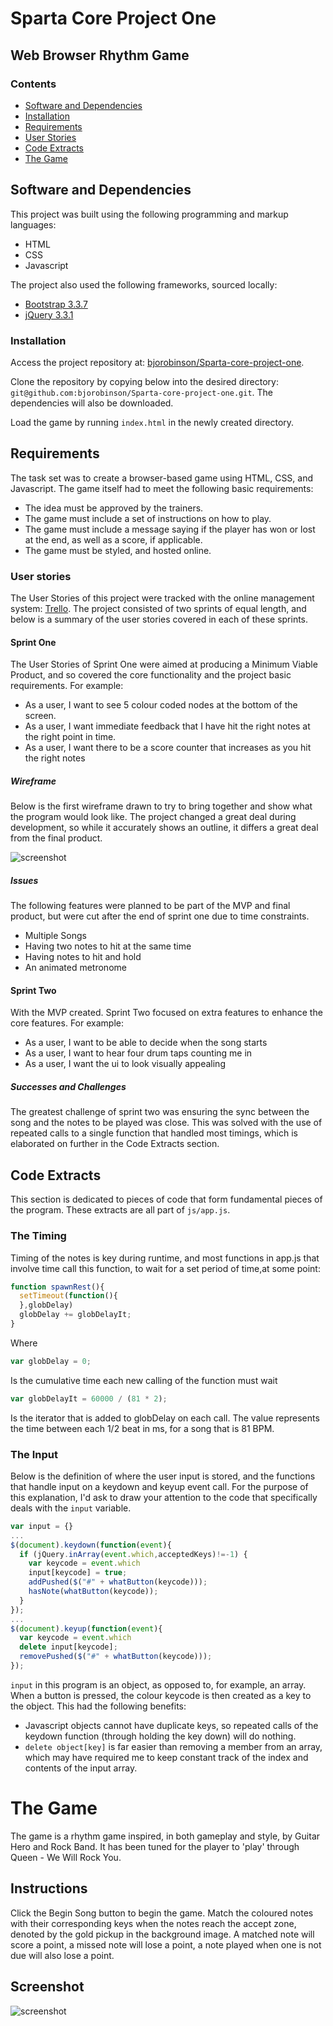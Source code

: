 # Sparta Core Project One

## Web Browser Rhythm Game

### Contents

* [Software and Dependencies](#software-and-dependencies)
* [Installation](#installation)
* [Requirements](#requirements)
* [User Stories](#user-stories)
* [Code Extracts](#code-extracts)
* [The Game](#the-game)

## Software and Dependencies

This project was built using the following programming and markup languages:

* HTML
* CSS
* Javascript

The project also used the following frameworks, sourced locally:
* [Bootstrap 3.3.7](https://getbootstrap.com/docs/3.3/)
* [jQuery 3.3.1](https://jquery.com/)

### Installation

Access the project repository at: [bjorobinson/Sparta-core-project-one](https://github.com/bjorobinson/Sparta-core-project-one).

Clone the repository by copying below into the desired directory:
`git@github.com:bjorobinson/Sparta-core-project-one.git`. The dependencies will also be downloaded.

Load the game by running `index.html` in the newly created directory.

## Requirements

The task set was to create a browser-based game using HTML, CSS, and Javascript. The game itself had to meet the following basic requirements:

* The idea must be approved by the trainers.
* The game must include a set of instructions on how to play.
* The game must include a message saying if the player has won or lost at the end, as well as a score, if applicable.
* The game must be styled, and hosted online.

### User stories

The User Stories of this project were tracked with the online management system: [Trello](https://trello.com/). The project consisted of two sprints of equal length, and below is a summary of the user stories covered in each of these sprints.

#### Sprint One

The User Stories of Sprint One were aimed at producing a Minimum Viable Product, and so covered the core functionality and the project basic requirements. For example:

* As a user, I want to see 5 colour coded nodes at the bottom of the screen.
* As a user, I want immediate feedback that I have hit the right notes at the right point in time.
* As a user, I want there to be a score counter that increases as you hit the right notes

##### Wireframe

Below is the first wireframe drawn to try to bring together and show what the program would look like. The project changed a great deal during development, so while it accurately shows an outline, it differs a great deal from the final product.

![screenshot](./images/initial_wireframe.JPG)

##### Issues

The following features were planned to be part of the MVP and final product, but were cut after the end of sprint one due to time constraints.
* Multiple Songs
* Having two notes to hit at the same time
* Having notes to hit and hold
* An animated metronome

#### Sprint Two

With the MVP created. Sprint Two focused on extra features to enhance the core features. For example:

* As a user, I want to be able to decide when the song starts
* As a user, I want to hear four drum taps counting me in
* As a user, I want the ui to look visually appealing

##### Successes and Challenges

The greatest challenge of sprint two was ensuring the sync between the song and the notes to be played was close. This was solved with the use of repeated calls to a single function that handled most timings, which is elaborated on further in the Code Extracts section.

## Code Extracts

This section is dedicated to pieces of code that form fundamental pieces of the program. These extracts are all part of `js/app.js`.

### The Timing

Timing of the notes is key during runtime, and most functions in app.js that involve time call this function, to wait for a set period of time,at some point:

```javascript
function spawnRest(){
  setTimeout(function(){
  },globDelay)
  globDelay += globDelayIt;
}
```
Where
```Javascript
var globDelay = 0;
```
Is the cumulative time each new calling of the function must wait
```Javascript
var globDelayIt = 60000 / (81 * 2);
```
Is the iterator that is added to globDelay on each call. The value represents the time between each 1/2 beat in ms, for a song that is 81 BPM.

### The Input

Below is the definition of where the user input is stored, and the functions that handle input on a keydown and keyup event call. For the purpose of this explanation, I'd ask to draw your attention to the code that specifically deals with the `input` variable.

```javascript
var input = {}
...
$(document).keydown(function(event){
  if (jQuery.inArray(event.which,acceptedKeys)!=-1) {
    var keycode = event.which
    input[keycode] = true;
    addPushed($("#" + whatButton(keycode)));
    hasNote(whatButton(keycode));
  }
});
...
$(document).keyup(function(event){
  var keycode = event.which
  delete input[keycode];
  removePushed($("#" + whatButton(keycode)));
});
```
`input` in this program is an object, as opposed to, for example, an array. When a button is pressed, the colour keycode is then created as a key to the object. This had the following benefits:
* Javascript objects cannot have duplicate keys, so repeated calls of the keydown function (through holding the key down) will do nothing.
* `delete object[key]` is far easier than removing a member from an array, which may have required me to keep constant track of the index and contents of the input array.

# The Game

The game is a rhythm game inspired, in both gameplay and style, by Guitar Hero and Rock Band. It has been tuned for the player to 'play' through Queen - We Will Rock You.

## Instructions

Click the Begin Song button to begin the game. Match the coloured notes with their corresponding keys when the notes reach the accept zone, denoted by the gold pickup in the background image. A matched note will score a point, a missed note will lose a point, a note played when one is not due will also lose a point.

## Screenshot

![screenshot](./images/readme_screenshot.png)
